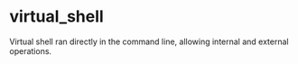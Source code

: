 # virtual_shell
Virtual shell ran directly in the command line, allowing internal and external operations.
